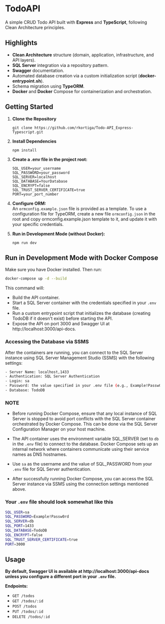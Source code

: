 # TodoAPI

A simple CRUD Todo API built with **Express** and **TypeScript**, following Clean Architecture principles.

## Highlights

- **Clean Architecture** structure (domain, application, infrastructure, and API layers).
- **SQL Server** integration via a repository pattern.
- **Swagger** documentation.
- Automated database creation via a custom initialization script (**docker-entrypoint.sh**).
- Schema migration using **TypeORM**.
- **Docker** and **Docker** Compose for containerization and orchestration.

## Getting Started

1. **Clone the Repository**
   ```
   git clone https://github.com/rkortiga/Todo-API_Express-Typescript.git
   ```

2. **Install Dependencies**
   ```
   npm install
   ```

3. **Create a .env file in the project root:**
   ```
   SQL_USER=your_username
   SQL_PASSWORD=your_password
   SQL_SERVER=localhost
   SQL_DATABASE=YourDatabase
   SQL_ENCRYPT=false
   SQL_TRUST_SERVER_CERTIFICATE=true
   PORT=your_port_number
   ```

4. **Configure ORM:**  
   An `ormconfig.example.json` file is provided as a template. To use a configuration file for TypeORM, create a new
   file `ormconfig.json` in the root and copy
   ormconfig.example.json template to it, and update it with your specific credentials.


5. **Run in Development Mode (without Docker):**

   ```
   npm run dev
   ```

## Run in Development Mode with Docker Compose

Make sure you have Docker installed. Then run:

```bash
docker-compose up -d --build
```

This command will:

- Build the API container.
- Start a SQL Server container with the credentials specified in your `.env` file.
- Run a custom entrypoint script that initializes the database (creating TodoDB if it doesn't exist) before starting the
  API.
- Expose the API on port 3000 and Swagger UI at http://localhost:3000/api-docs.

### Accessing the Database via SSMS

After the containers are running, you can connect to the SQL Server instance using SQL Server Management Studio (SSMS)
with the following settings:

```bash
- Server Name: localhost,1433
- Authentication: SQL Server Authentication
- Login: sa
- Password: the value specified in your .env file (e.g., Example!Passw0rd)
- Database: TodoDB
```

### NOTE

- Before running Docker Compose, ensure that any local instance of SQL Server is stopped to avoid port conflicts with
  the SQL Server container orchestrated by Docker Compose. This can be done via the SQL Server Configuration Manager on
  your host machine.

- The API container uses the environment variable SQL_SERVER (set to `db` in the `.env` file) to connect to the
  database.
  Docker Compose sets up an internal network where containers communicate using their service names as DNS hostnames.

- Use `sa` as the username and the value of SQL_PASSWORD from your `.env` file for SQL Server authentication.

- After successfully running Docker Compose, you can access the SQL Server instance via SSMS using the connection
  settings mentioned above.

### Your `.env` file should look somewhat like this

```bash
SQL_USER=sa
SQL_PASSWORD=Example!Passw0rd
SQL_SERVER=db
SQL_PORT=1433
SQL_DATABASE=TodoDB
SQL_ENCRYPT=false
SQL_TRUST_SERVER_CERTIFICATE=true
PORT=3000
```

## Usage

**By default, Swagger UI is available at http://localhost:3000/api-docs unless you configure a different port in
your `.env` file.**

**Endpoints:**

- `GET /todos`
- `GET /todos/:id`
- `POST /todos`
- `PUT /todos/:id`
- `DELETE /todos/:id`